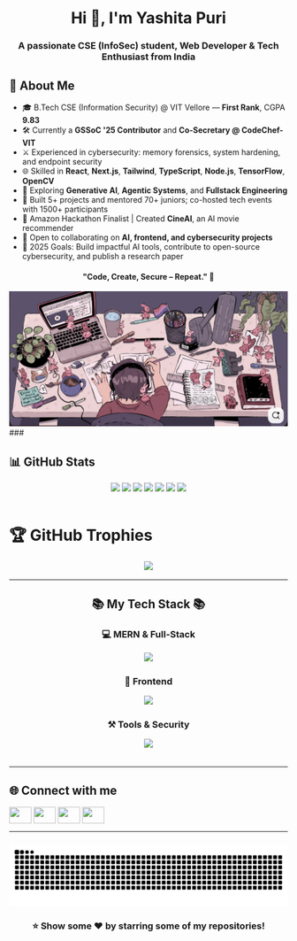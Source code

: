 <h1 align="center">Hi 👋, I'm Yashita Puri</h1>
<h3 align="center">A passionate CSE (InfoSec) student, Web Developer & Tech Enthusiast from India</h3>

## 💫 About Me
- 🎓 B.Tech CSE (Information Security) @ VIT Vellore — **First Rank**, CGPA **9.83**
- 🛠️ Currently a **GSSoC '25 Contributor** and **Co-Secretary @ CodeChef-VIT**
- ⚔️ Experienced in cybersecurity: memory forensics, system hardening, and endpoint security
- 🌐 Skilled in **React**, **Next.js**, **Tailwind**, **TypeScript**, **Node.js**, **TensorFlow**, **OpenCV**
- 🧠 Exploring **Generative AI**, **Agentic Systems**, and **Fullstack Engineering**
- 🚀 Built 5+ projects and mentored 70+ juniors; co-hosted tech events with 1500+ participants
- 🥇 Amazon Hackathon Finalist | Created **CineAI**, an AI movie recommender
- 👯 Open to collaborating on **AI, frontend, and cybersecurity projects**
- 🥅 2025 Goals: Build impactful AI tools, contribute to open-source cybersecurity, and publish a research paper


<h4 align="center">"Code, Create, Secure – Repeat." 🚀</h4>


<div align="center">
  <img src="assets/git.png" alt="Git Logo" />
</div>  
###


## 📊 GitHub Stats
<div align="center">
  <img height="158em" src="https://github-profile-summary-cards.vercel.app/api/cards/profile-details?username=yashxita&theme=radical">
  <img height="158em" src="https://github-profile-summary-cards.vercel.app/api/cards/stats?username=yashxita&theme=radical">
  <img height="160em" src="https://github-profile-summary-cards.vercel.app/api/cards/repos-per-language?username=yashxita&theme=radical">
  <img height="160em" src="https://github-profile-summary-cards.vercel.app/api/cards/most-commit-language?username=yashxita&theme=radical">
  <img height="160em" src="https://github-profile-summary-cards.vercel.app/api/cards/productive-time?username=yashxita&theme=radical&utcOffset=5.5">
  <img height="169em" src="https://github-readme-stats.vercel.app/api?username=yashxita&theme=radical&hide_border=false&include_all_commits=true&count_private=true">
  <img height="169em" src="https://github-readme-streak-stats.herokuapp.com/?user=yashxita&theme=radical">
</div>
<br>

# 🏆 GitHub Trophies
<div align="center">
  <img src="https://github-trophies.vercel.app/?username=yashxita&theme=dracula&no-frame=false&margin-w=4">
</div>

---

<h2 align="center">📚 My Tech Stack 📚</h2>

<h3 align="center">💻 MERN & Full-Stack</h3>
<div align="center">
  <img src="https://skillicons.dev/icons?i=mongodb,express,react,nodejs" />
</div>

<h3 align="center">🎨 Frontend</h3> 
<div align="center">
  <img src="https://skillicons.dev/icons?i=html,css,js,ts,react,nextjs,redux,tailwind,bootstrap,materialui,vite" />
</div>


<h3 align="center">⚒️ Tools & Security</h3>
<div align="center">
  <img src="https://skillicons.dev/icons?i=git,github,figma,postman,appwrite,prisma,kafka" />
</div>
<br/>

---

## 🌐 Connect with me  
<p align="left">
  <a href="https://linkedin.com/in/yashita-puri" target="blank"><img align="center" src="https://raw.githubusercontent.com/rahuldkjain/github-profile-readme-generator/master/src/images/icons/Social/linked-in-alt.svg" height="30" width="40" /></a>
  <a href="https://instagram.com/yashitapuri" target="blank"><img align="center" src="https://raw.githubusercontent.com/rahuldkjain/github-profile-readme-generator/master/src/images/icons/Social/instagram.svg" height="30" width="40" /></a>
  <a href="https://www.codechef.com/users/yashitapuri" target="blank"><img align="center" src="https://cdn.jsdelivr.net/npm/simple-icons@3.1.0/icons/codechef.svg" height="30" width="40" /></a>
  <a href="https://leetcode.com/yashitapuri" target="blank"><img align="center" src="https://raw.githubusercontent.com/rahuldkjain/github-profile-readme-generator/master/src/images/icons/Social/leet-code.svg" height="30" width="40" /></a>
</p>

---
### 
<div>
  <img src="https://raw.githubusercontent.com/premkolte/premkolte/output/snake.svg" alt="Snake animation" />
  
</div>

<div align="center">
  <h3>⭐ Show some ❤️ by starring some of my repositories!</h3>
</div>
